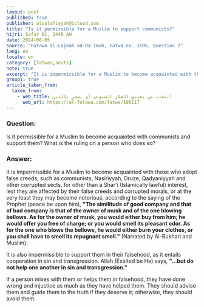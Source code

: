 ```yaml
---
layout: post
published: true
publisher: alsalafiyyah@icloud.com
title: "Is it permissible for a Muslim to support communists?"
hijri: Safar 01, 1446 AH
date: 2024-08-05
source: "Fatawa al-Lajnah ad-Da'imah, Fatwa no. 3105, Question 2"
lang: en
locale: en
category: [fatwas,sects]
note: true
excerpt: "It is impermissible for a Muslim to become acquainted with those who adopt false creeds, such as communists, Nasiriyyah, Druze, Qadyaniyyah and other corrupted sects, for other than a Shar'i interest."
group1: true
article_taken_from: 
  taken_from:
    - web_title: انتخاب من يعتنق الفكر الشيوعي أو يسخر بالدين 
      web_url: https://al-fatawa.com/fatwa/106117
--- 
```


### Question: 
Is it permissible for a Muslim to become acquainted with communists and support them? What is the ruling on a person who does so? 

### Answer: 
It is impermissible for a Muslim to become acquainted with those who adopt false creeds, such as communists, Nasiriyyah, Druze, Qadyaniyyah and other corrupted sects, for other than a Shar'i (Islamically lawful) interest, lest they are affected by their false creeds and corrupted morals, or at the very least they may become notorious, according to the saying of the Prophet (peace be upon him), **"The similitude of good company and that of bad company is that of the owner of musk and of the one blowing bellows. As for the owner of musk, you would either buy from him; he would offer you free of charge; or you would smell its pleasant odor. As for the one who blows the bellows, he would either burn your clothes, or you shall have to smell its repugnant smell."** (Narrated by Al-Bukhari and Muslim). 

It is also impermissible to support them in their falsehood, as it entails cooperation in sin and transgression. Allah (Exalted be He) says, **"...but do not help one another in sin and transgression."** 

If a person mixes with them or helps them in falsehood, they have done wrong and injustice as much as they have helped them. They should advise them and guide them to the truth if they deserve it; otherwise, they should avoid them. 
